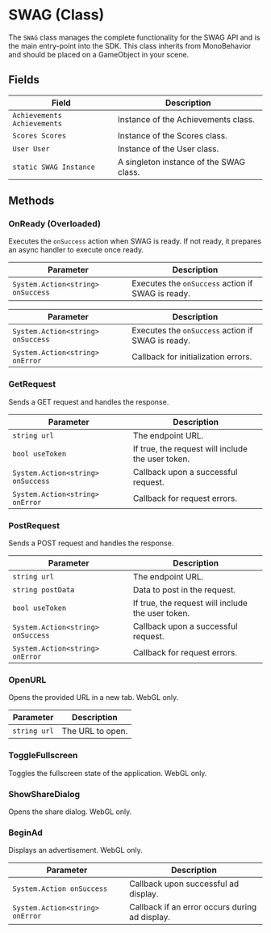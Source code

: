 # SWAG (Class)

The `SWAG` class manages the complete functionality for the SWAG API and is the main entry-point into the SDK. This class inherits from MonoBehavior and should be placed on a GameObject in your scene. 

## Fields

| Field                  | Description                                            |
|------------------------|--------------------------------------------------------|
| `Achievements Achievements` | Instance of the Achievements class.            |
| `Scores Scores`        | Instance of the Scores class.                          |
| `User User`            | Instance of the User class.                            |
| `static SWAG Instance` | A singleton instance of the SWAG class. 

## Methods

### OnReady (Overloaded)

Executes the `onSuccess` action when SWAG is ready. If not ready, it prepares an async handler to execute once ready.

| Parameter              | Description                                         |
|------------------------|-----------------------------------------------------|
| `System.Action<string> onSuccess` | Executes the `onSuccess` action if SWAG is ready.       |

| Parameter              | Description                                         |
|------------------------|-----------------------------------------------------|
| `System.Action<string> onSuccess` | Executes the `onSuccess` action if SWAG is ready.       |
| `System.Action<string> onError` | Callback for initialization errors. |

### GetRequest

Sends a GET request and handles the response.

| Parameter              | Description                                         |
|------------------------|-----------------------------------------------------|
| `string url`           | The endpoint URL.                                  |
| `bool useToken`        | If true, the request will include the user token.       |
| `System.Action<string> onSuccess` | Callback upon a successful request.       |
| `System.Action<string> onError` | Callback for request errors.             |

### PostRequest

Sends a POST request and handles the response.

| Parameter              | Description                                         |
|------------------------|-----------------------------------------------------|
| `string url`           | The endpoint URL.                                  |
| `string postData`      | Data to post in the request.                       |
| `bool useToken`        | If true, the request will include the user token.       |
| `System.Action<string> onSuccess` | Callback upon a successful request.       |
| `System.Action<string> onError` | Callback for request errors.             |

### OpenURL

Opens the provided URL in a new tab. WebGL only.

| Parameter              | Description                                         |
|------------------------|-----------------------------------------------------|
| `string url`           | The URL to open.                                   |

### ToggleFullscreen

Toggles the fullscreen state of the application. WebGL only.

### ShowShareDialog

Opens the share dialog. WebGL only.

### BeginAd

Displays an advertisement. WebGL only.

| Parameter              | Description                                         |
|------------------------|-----------------------------------------------------|
| `System.Action onSuccess` | Callback upon successful ad display.        |
| `System.Action<string> onError` | Callback if an error occurs during ad display. |
